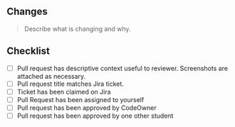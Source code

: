 ## Changes

> Describe what is changing and why.

## Checklist

- [ ] Pull request has descriptive context useful to reviewer. Screenshots are attached as necessary.
- [ ] Pull request title matches Jira ticket.
- [ ] Ticket has been claimed on Jira
- [ ] Pull Request has been assigned to yourself
- [ ] Pull request has been approved by CodeOwner
- [ ] Pull request has been approved by one other student
